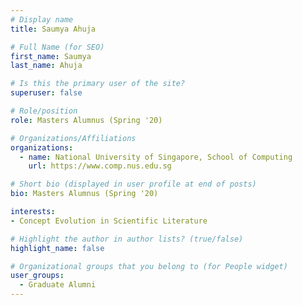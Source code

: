 ```yaml
---
# Display name
title: Saumya Ahuja

# Full Name (for SEO) 
first_name: Saumya
last_name: Ahuja

# Is this the primary user of the site?
superuser: false

# Role/position
role: Masters Alumnus (Spring '20)

# Organizations/Affiliations
organizations:
  - name: National University of Singapore, School of Computing
    url: https://www.comp.nus.edu.sg

# Short bio (displayed in user profile at end of posts)
bio: Masters Alumnus (Spring '20)

interests:
- Concept Evolution in Scientific Literature

# Highlight the author in author lists? (true/false)
highlight_name: false

# Organizational groups that you belong to (for People widget)
user_groups:
  - Graduate Alumni
---
```

